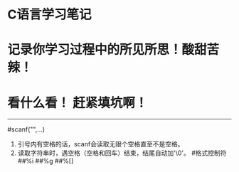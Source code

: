 # C语言学习笔记

# 记录你学习过程中的所见所思！酸甜苦辣！

# 看什么看！ 赶紧填坑啊！ 

----------
#scanf("",...)

1. 引号内有空格的话，scanf会读取无限个空格直至不是空格。
2. 读取字符串时，遇空格（空格和回车）结束，结尾自动加'\0'。
#格式控制符
##%i 
##%g
##%[]

